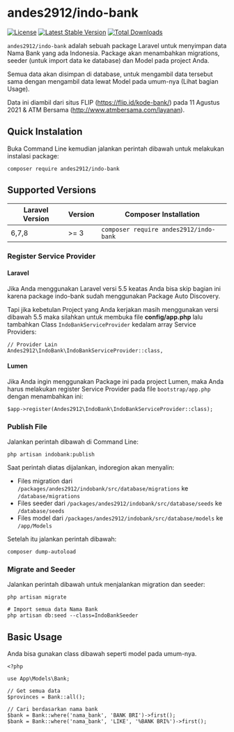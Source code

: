 # andes2912/indo-bank
[![License](https://poser.pugx.org/andes2912/indo-bank/license)](https://packagist.org/packages/andes2912/indo-bank) [![Latest Stable Version](https://poser.pugx.org/andes2912/indo-bank/v/stable)](https://packagist.org/packages/andes2912/indo-bank) [![Total Downloads](https://poser.pugx.org/andes2912/indo-bank/downloads)](https://packagist.org/packages/andes2912/indo-bank)

```andes2912/indo-bank``` adalah sebuah package Laravel untuk menyimpan data Nama Bank yang ada Indonesia. Package akan menambahkan migrations, seeder (untuk import data ke database) dan Model pada project Anda.

Semua data akan disimpan di database, untuk mengambil data tersebut sama dengan mengambil data lewat Model pada umum-nya (Lihat bagian Usage).

Data ini diambil dari situs FLIP (https://flip.id/kode-bank/) pada 11 Agustus 2021 & ATM Bersama (http://www.atmbersama.com/layanan).

## Quick Instalation

Buka Command Line kemudian jalankan perintah dibawah untuk melakukan instalasi package:
```
composer require andes2912/indo-bank
```

## Supported Versions

| Laravel Version | Version | Composer Installation |
|---- |----|----|
| 6,7,8 | >= 3 | ```composer require andes2912/indo-bank``` |

### Register Service Provider

#### Laravel

Jika Anda menggunakan Laravel versi 5.5 keatas Anda bisa skip bagian ini karena package indo-bank sudah menggunakan Package Auto Discovery.  
  
Tapi jika kebetulan Project yang Anda kerjakan masih menggunakan versi dibawah 5.5 maka silahkan untuk membuka file **config/app.php** lalu tambahkan Class ```IndoBankServiceProvider``` kedalam array Service Providers:
```
// Provider Lain
Andes2912\IndoBank\IndoBankServiceProvider::class,
```

#### Lumen

Jika Anda ingin menggunakan Package ini pada project Lumen, maka Anda harus melakukan register Service Provider pada file ```bootstrap/app.php``` dengan menambahkan ini:

```
$app->register(Andes2912\IndoBank\IndoBankServiceProvider::class);
```

### Publish File
Jalankan perintah dibawah di Command Line:

```
php artisan indobank:publish
``` 
  
Saat perintah diatas dijalankan, indoregion akan menyalin:

* Files migration dari ```/packages/andes2912/indobank/src/database/migrations``` ke ```/database/migrations```
* Files seeder dari ```/packages/andes2912/indobank/src/database/seeds``` ke ```/database/seeds```
* Files model dari ```/packages/andes2912/indobank/src/database/models``` ke ```/app/Models```

Setelah itu jalankan perintah dibawah:
```
composer dump-autoload
```

### Migrate and Seeder
Jalankan perintah dibawah untuk menjalankan migration dan seeder:
```
php artisan migrate

# Import semua data Nama Bank
php artisan db:seed --class=IndoBankSeeder 

```

## Basic Usage
Anda bisa gunakan class dibawah seperti model pada umum-nya.
  
```
<?php

use App\Models\Bank;

// Get semua data
$provinces = Bank::all();

// Cari berdasarkan nama bank
$bank = Bank::where('nama_bank', 'BANK BRI')->first();
$bank = Bank::where('nama_bank', 'LIKE', '%BANK BRI%')->first();

```
